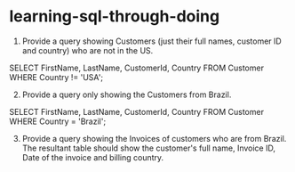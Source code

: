 # learning-sql-through-doing

1. Provide a query showing Customers (just their full names, customer ID and country) who are not in the US.

SELECT FirstName, LastName, CustomerId, Country 
FROM Customer
WHERE Country != 'USA';

2. Provide a query only showing the Customers from Brazil.

SELECT FirstName, LastName, CustomerId, Country 
FROM Customer
WHERE Country = 'Brazil';

3. Provide a query showing the Invoices of customers who are from Brazil. The resultant table should show the customer's full name, Invoice ID, Date of the invoice and billing country.
